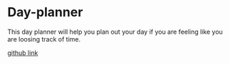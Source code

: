 # Day-planner

This day planner will help you plan out your day if you are feeling like you are loosing track of time.

[github link](https://github.com/Drewpayton/Day-planner)